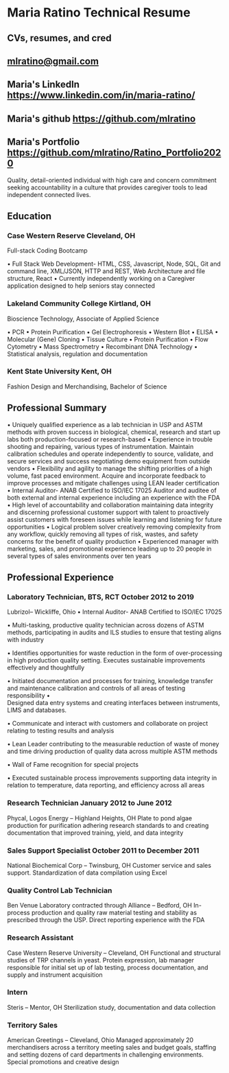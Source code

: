 # Maria Ratino Technical Resume

## CVs, resumes, and cred

## mlratino@gmail.com       
## Maria's LinkedIn https://www.linkedin.com/in/maria-ratino/       
## Maria's github https://github.com/mlratino    
## Maria's Portfolio https://github.com/mlratino/Ratino_Portfolio2020

Quality, detail-oriented individual with high care and concern commitment seeking accountability in a culture that provides caregiver tools to lead independent connected lives.

## Education

### Case Western Reserve Cleveland, OH
Full-stack Coding Bootcamp

•	Full Stack Web Development- HTML, CSS, Javascript, Node, SQL, Git and command line, XML/JSON, HTTP and REST, Web Architecture and file structure, React
•	Currently independently working on a Caregiver application designed to help seniors stay connected

### Lakeland Community College Kirtland, OH
Bioscience Technology, Associate of Applied Science

•	PCR
•	Protein Purification
•	Gel Electrophoresis
•	Western Blot
•	ELISA
•	Molecular (Gene) Cloning
•	Tissue Culture
•	Protein Purification
•	Flow Cytometry
•	Mass Spectrometry
•	Recombinant DNA Technology
•	Statistical analysis, regulation and documentation

### Kent State University Kent, OH
Fashion Design and Merchandising, Bachelor of Science


## Professional Summary

•	Uniquely qualified experience as a lab technician in USP and ASTM methods with proven success in biological, chemical, research and start up labs both production-focused or research-based
•	Experience in trouble shooting and repairing, various types of instrumentation. Maintain calibration schedules and operate independently to source, validate, and secure services and success negotiating demo equipment from outside vendors
•	Flexibility and agility to manage the shifting priorities of a high volume, fast paced environment. Acquire and incorporate feedback to improve processes and mitigate challenges using LEAN leader certification
•	Internal Auditor- ANAB Certified to ISO/IEC 17025 Auditor and auditee of both external and internal experience including an experience with the FDA
•	High level of accountability and collaboration maintaining data integrity and discerning professional customer support with talent to proactively assist customers with foreseen issues while learning and listening for future opportunities
•	Logical problem solver creatively removing complexity from any workflow, quickly removing all types of risk, wastes, and safety concerns for the benefit of quality production
•	Experienced manager with marketing, sales, and promotional experience leading up to 20 people in several types of sales environments over ten years


## Professional Experience

### Laboratory Technician, BTS, RCT October 2012 to 2019
Lubrizol– Wickliffe, Ohio
•	Internal Auditor- ANAB Certified to ISO/IEC 17025 

•	Multi-tasking, productive quality technician across dozens of ASTM methods, participating in audits and ILS studies to ensure that testing aligns with industry

•	Identifies opportunities for waste reduction in the form of over-processing in high production quality setting. Executes sustainable improvements effectively and thoughtfully

•	Initiated documentation and processes for training, knowledge transfer and maintenance calibration and controls of all areas of testing responsibility
•	
Designed data entry systems and creating interfaces between instruments, LIMS and databases. 

•	Communicate and interact with customers and collaborate on project relating to testing results and     analysis

•	Lean Leader contributing to the measurable reduction of waste of money and time driving production of quality data across multiple ASTM methods

•	Wall of Fame recognition for special projects

•	Executed sustainable process improvements supporting data integrity in relation to temperature, data reporting, and efficiency across all areas 

### Research Technician January 2012 to June 2012
Phycal, Logos Energy – Highland Heights, OH
Plate to pond algae production for purification adhering research standards to and creating documentation that improved training, yield, and data integrity


### Sales Support Specialist October 2011 to December 2011
National Biochemical Corp – Twinsburg, OH
Customer service and sales support. Standardization of data compilation using Excel

### Quality Control Lab Technician 
Ben Venue Laboratory contracted through Alliance – Bedford, OH
In-process production and quality raw material testing and stability as prescribed through the USP. Direct reporting experience with the FDA

### Research Assistant 
Case Western Reserve University – Cleveland, OH
Functional and structural studies of TRP channels in yeast. Protein expression, lab manager responsible for initial set up of lab testing, process documentation, and supply and instrument acquisition

### Intern 
Steris – Mentor, OH
Sterilization study, documentation and data collection

### Territory Sales 
American Greetings – Cleveland, Ohio
Managed approximately 20 merchandisers across a territory meeting sales and budget goals, staffing and setting dozens of card departments in challenging environments. Special promotions and creative design

